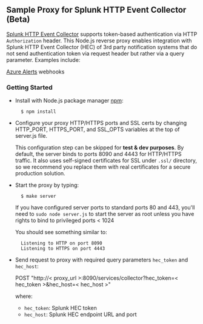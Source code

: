 ## Sample Proxy for Splunk HTTP Event Collector (Beta)
[Splunk HTTP Event Collector](http://dev.splunk.com/view/SP-CAAAE6P) supports token-based authentication via HTTP `Authorization` header. This Node.js reverse proxy enables integration with Splunk HTTP Event Collector (HEC) of 3rd party notification systems that do not send authentication token via request header but rather via a query parameter. Examples include:

[Azure Alerts](https://azure.microsoft.com/en-us/documentation/articles/insights-webhooks-alerts/) webhooks

### Getting Started
* Install with Node.js package manager [npm](http://npmjs.org/):

        $ npm install

* Configure your proxy HTTP/HTTPS ports and SSL certs by changing HTTP_PORT, HTTPS_PORT, and SSL_OPTS variables at the top of server.js file.
	
	This configuration step can be skipped for **test & dev purposes**. By default, the server binds to ports 8090 and 4443 for HTTP/HTTPS traffic. It also uses self-signed certificates for SSL under `.ssl/` directory, so we recommend you replace them with real certificates for a secure production solution.

* Start the proxy by typing:

		$ make server
		
	If you have configured server ports to standard ports 80 and 443, you'll need to `sudo node server.js` to start the server as root unless you have rights to bind to privileged ports < 1024
	
	You should see something similar to:

    	Listening to HTTP on port 8090
    	Listening to HTTPS on port 4443

* Send request to proxy with required query parameters `hec_token` and `hec_host`:

	POST "http://< proxy_url >:8090/services/collector?hec_token=< hec_token >&hec_host=< hec_host >"

	where:

	* `hec_token`: Splunk HEC token
	* `hec_host`: Splunk HEC endpoint URL and port

